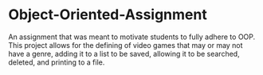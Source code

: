 # Object-Oriented-Assignment
An assignment that was meant to motivate students to fully adhere to OOP. This project allows for the defining of video games that may or may not have a genre, adding it to a list to be saved, allowing it to be searched, deleted, and printing to a file.
